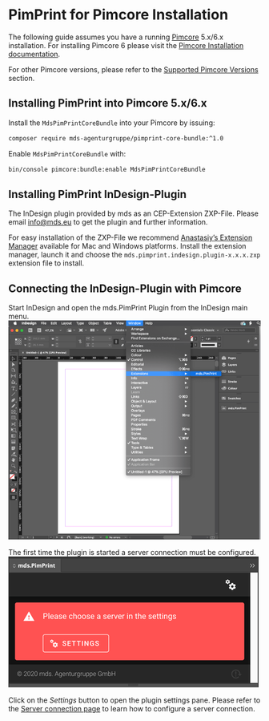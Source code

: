 # PimPrint for Pimcore Installation
The following guide assumes you have a running [Pimcore](https://pimcore.com) 5.x/6.x installation. For installing Pimcore 6 please visit the [Pimcore Installation documentation](https://pimcore.com/docs/pimcore/6.9/Development_Documentation/Getting_Started/Installation.html).

For other Pimcore versions, please refer to the [Supported Pimcore Versions](../README.md#page_Supported_Pimcore_Versions) section.

## Installing PimPrint into Pimcore 5.x/6.x
Install the `MdsPimPrintCoreBundle` into your Pimcore by issuing:
```bash
composer require mds-agenturgruppe/pimprint-core-bundle:^1.0
```
Enable `MdsPimPrintCoreBundle` with:
```bash
bin/console pimcore:bundle:enable MdsPimPrintCoreBundle
```

## Installing PimPrint InDesign-Plugin
The InDesign plugin provided by mds as an CEP-Extension ZXP-File. Please email <a href="mailto:info@mds.eu?subject=PimPrint Plugin">info@mds.eu</a> to get the plugin and further information.
 
For easy installation of the ZXP-File we recommend [Anastasiy’s Extension Manager](https://install.anastasiy.com) available for Mac and Windows platforms.
Install the extension manager, launch it and choose the `mds.pimprint.indesign.plugin-x.x.x.zxp` extension file to install.   

## Connecting the InDesign-Plugin with Pimcore
Start InDesign and open the mds.PimPrint Plugin from the InDesign main menu.
![InDesign - Open PimPrint Plugin](../img/indesign-open_pimprint.png)

The first time the plugin is started a server connection must be configured.
![Plugin - No connection configured](../img/plugin-first_start.png)

Click on the _Settings_ button to open the plugin settings pane. Please refer to the [Server connection page](../20_InDesign_Plugin/00_Server_connection.md) to learn how to configure a server connection.


 

